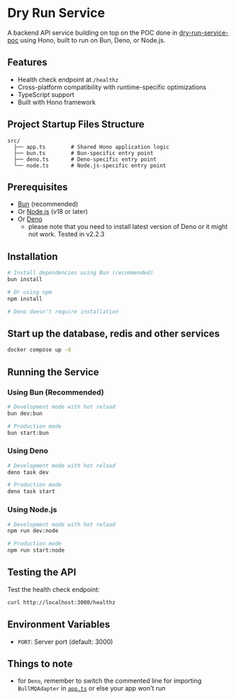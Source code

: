 # Dry Run Service

A backend API service building on top on the POC done in [dry-run-service-poc](https://github.com/LCYAD/dry-run-service-poc) using Hono, built to run on Bun, Deno, or Node.js.

## Features

- Health check endpoint at `/healthz`
- Cross-platform compatibility with runtime-specific optimizations
- TypeScript support
- Built with Hono framework

## Project Startup Files Structure

```
src/
  ├── app.ts        # Shared Hono application logic
  ├── bun.ts        # Bun-specific entry point
  ├── deno.ts       # Deno-specific entry point
  └── node.ts       # Node.js-specific entry point
```

## Prerequisites

- [Bun](https://bun.sh/) (recommended)
- Or [Node.js](https://nodejs.org/) (v18 or later)
- Or [Deno](https://deno.land/)
  - please note that you need to install latest version of Deno or it might not work. Tested in v2.2.3

## Installation

```bash
# Install dependencies using Bun (recommended)
bun install

# Or using npm
npm install

# Deno doesn't require installation
```

## Start up the database, redis and other services

```bash
docker compose up -d
```

## Running the Service

### Using Bun (Recommended)

```bash
# Development mode with hot reload
bun dev:bun

# Production mode
bun start:bun
```

### Using Deno

```bash
# Development mode with hot reload
deno task dev

# Production mode
deno task start
```

### Using Node.js

```bash
# Development mode with hot reload
npm run dev:node

# Production mode
npm run start:node
```

## Testing the API

Test the health check endpoint:

```bash
curl http://localhost:3000/healthz
```

## Environment Variables

- `PORT`: Server port (default: 3000)

## Things to note

- for `Deno`, remember to switch the commented line for importing `BullMQAdapter` in [`app.ts`](./src/app.ts) or else your app won't run
